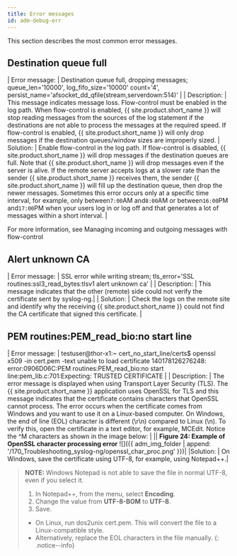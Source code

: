 ```yaml
---
title: Error messages
id: adm-debug-err
---
```


This section describes the most common error messages.

## Destination queue full

| Error message: | Destination queue full, dropping messages; queue_len='10000', log_fifo_size='10000' count='4',    persist_name='afsocket_dd_qfile(stream,serverdown:514)' |
| Description:   | This message indicates message loss. Flow-control must be enabled in the log path. When flow-control is enabled, {{ site.product.short_name }} will stop   reading messages from the sources of the log  statement if the destinations are not able to   process the messages at the required speed. If flow-control is enabled, {{ site.product.short_name }} will only drop messages if the destination queues/window sizes are improperly sized.
| Solution:      | Enable flow-control in the log path. If flow-control is disabled, {{ site.product.short_name }} will drop messages if the destination queues are full. Note that {{ site.product.short_name }} will drop messages even if the server is alive. If the remote server accepts logs at a slower rate than the sender {{ site.product.short_name }} receives them, the sender {{ site.product.short_name }} will fill up the destination queue, then drop the newer messages. Sometimes this error occurs only at a specific time interval, for example, only between`7:00`AM and`8:00`AM or between`16:00`PM and`17:00`PM when your users log in or log off and that generates a lot of messages within a short interval.                             |

For more information, see Managing incoming and outgoing messages with flow-control

## Alert unknown CA

| Error message: |     SSL error while writing stream; tls_error='SSL routines:ssl3_read_bytes:tlsv1 alert unknown ca' |
| Description:   | This message indicates that the other (remote) side could not verify the certificate sent by syslog-ng.|
| Solution:      | Check the logs on the remote site and identify why the receiving {{ site.product.short_name }} could not find the CA certificate that signed this certificate.          |

## PEM routines:PEM\_read\_bio:no start line

| Error message: |     testuser@thor-x1:~ cert_no_start_line/certs$ openssl x509 -in cert.pem -text unable to load certificate                   140178126276248:                              error:0906D06C:PEM routines:PEM_read_bio:no start line:pem_lib.c:701:Expecting: TRUSTED CERTIFICATE |
| Description:   | The error message is displayed when using Transport Layer Security (TLS). The {{ site.product.short_name }} application uses OpenSSL for TLS and this message indicates that the certificate contains characters that OpenSSL cannot process. The error occurs when the certificate comes from Windows and you want to use it on a Linux-based computer. On Windows, the end of line (EOL) character is different (\\r\\n) compared to Linux (\\n). To verify this, open the certificate in a text editor, for example, MCEdit. Notice the \^M characters as shown in the image below:          |
|| **Figure 24: Example of OpenSSL character processing error** ![]({{ adm_img_folder | append: '/170_Troubleshooting_syslog-ng/openssl_char_proc.png' }})|
|Solution:      | On Windows, save the certificate using UTF-8, for example, using Notepad++.|

>**NOTE:** Windows Notepad is not able to save the file in normal UTF-8, even if you select it.  
>
>1. In Notepad++, from the menu, select **Encoding**.
>2. Change the value from **UTF-8-BOM** to **UTF-8**.
>3. Save.
>
> - On Linux, run dos2unix cert.pem. This will convert the file to a Linux-compatible style.
> - Alternatively, replace the EOL characters in  the file manually.
{: .notice--info}